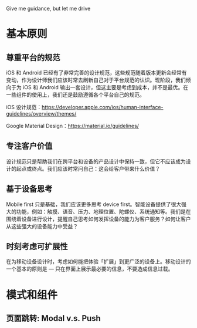 Give me guidance, but let me drive

# 基本原则

## 尊重平台的规范
iOS 和 Android 已经有了非常完善的设计规范，这些规范随着版本更新会经常有变动，作为设计师我们应该时常去刷新自己对于平台规范的认识。现阶段，我们倾向于为 iOS 和 Android 输出一套设计，但这主要是考虑到成本，并不是最优。在一些组件的使用上，我们还是鼓励遵循各个平台自己的规范。

iOS 设计规范：https://developer.apple.com/ios/human-interface-guidelines/overview/themes/

Google Material Design：https://material.io/guidelines/

## 专注客户价值

设计规范只是帮助我们在跨平台和设备的产品设计中保持一致，但它不应该成为设计的起点或终点。我们应该时常问自己：这会给客户带来什么价值？

## 基于设备思考

Mobile first 只是基础，我们应该更多思考 device first。智能设备提供了很大强大的功能，例如：触摸、语音、压力、地理位置、陀螺仪、系统通知等。我们是在围绕着设备进行设计，提醒自己思考如何发挥设备的能力为客户服务？如何让客户从这些强大的设备能力中受益？


## 时刻考虑可扩展性

在为移动设备设计时，考虑如何能把体验「扩展」到更广泛的设备上。移动设计的一个基本的原则是 — 只在界面上展示最必要的信息，不要造成信息过载。

# 模式和组件

## 页面跳转: Modal v.s. Push


